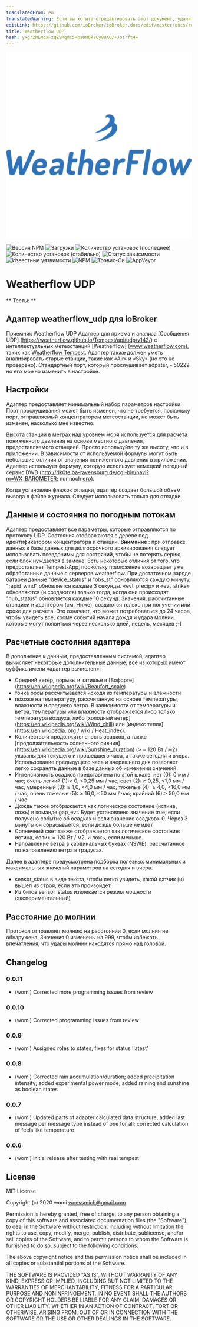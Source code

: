```yaml
---
translatedFrom: en
translatedWarning: Если вы хотите отредактировать этот документ, удалите поле «translationFrom», в противном случае этот документ будет снова автоматически переведен
editLink: https://github.com/ioBroker/ioBroker.docs/edit/master/docs/ru/adapterref/iobroker.weatherflow_udp/README.md
title: Weatherflow UDP
hash: yxgr2MEMcXFzQZVMqmC5+baOM6kYCy8UA0/+Jotrft4=
---
```

![Логотип](../../../en/adapterref/iobroker.weatherflow_udp/admin/weatherflow_udp.png)

![Версия NPM](http://img.shields.io/npm/v/iobroker.weatherflow_udp.svg)
![Загрузки](https://img.shields.io/npm/dm/iobroker.weatherflow_udp.svg)
![Количество установок (последнее)](http://iobroker.live/badges/weatherflow_udp-installed.svg)
![Количество установок (стабильно)](http://iobroker.live/badges/weatherflow_udp-stable.svg)
![Статус зависимости](https://img.shields.io/david/woessmich/iobroker.weatherflow_udp.svg)
![Известные уязвимости](https://snyk.io/test/github/woessmich/ioBroker.weatherflow_udp/badge.svg)
![NPM](https://nodei.co/npm/iobroker.weatherflow_udp.png?downloads=true)
![Трэвис-Си](http://img.shields.io/travis/woessmich/ioBroker.weatherflow_udp/master.svg)
![AppVeyor](https://ci.appveyor.com/api/projects/status/github/woessmich/ioBroker.weatherflow_udp?branch=master&svg=true)

# Weatherflow UDP
** Тесты: **

## Адаптер weatherflow_udp для ioBroker
Приемник Weatherflow UDP Адаптер для приема и анализа [Сообщения UDP] (https://weatherflow.github.io/Tempest/api/udp/v143/) с интеллектуальных метеостанций [Weatherflow] (www.weatherflow.com), таких как [Weatherflow Tempest](https://weatherflow.com/tempest-weather-system/).
Адаптер также должен уметь анализировать старые станции, такие как «Air» и «Sky» (но это не проверено).
Стандартный порт, который прослушивает adpater, - 50222, но его можно изменить в настройке.

## Настройки
Адаптер предоставляет минимальный набор параметров настройки.
Порт прослушивания может быть изменен, что не требуется, поскольку порт, отправляемый концентратором метеостанции, не может быть изменен, насколько мне известно.

Высота станции в метрах над уровнем моря используется для расчета пониженного давления на основе местного давления, предоставляемого станцией. Просто используйте ту же высоту, что и в приложении. В зависимости от используемой формулы могут быть небольшие отличия от значения пониженного давления в приложении. Адаптер использует формулу, которую использует немецкий погодный сервис DWD (http://dk0te.ba-ravensburg.de/cgi-bin/navi?m=WX_BAROMETER; nur noch [его](https://www.symcon.de/forum/threads/6480-Relativen-Luftdruck-aus-absoluten-Luftdruck-errechnen)).

Когда установлен флажок отладки, адаптер создает большой объем вывода в файле журнала. Следует использовать только для отладки.

## Данные и состояния по погодным потокам
Адаптер предоставляет все параметры, которые отправляются по протоколу UDP. Состояния отображаются в дереве под идентификатором концентратора и станции. <b>Внимание</b> : при отправке данных в базы данных для долгосрочного архивирования следует использовать псевдонимы для состояний, чтобы не потерять серию, если блок нуждается в замене. Есть некоторые отличия от того, что предоставляет Tempest-App, поскольку приложение возвращает уже обработанные данные с серверов weatherflow. При достаточном заряде батареи данные &quot;device_status&quot; и &quot;obs_st&quot; обновляются каждую минуту, &quot;rapid_wind&quot; обновляется каждые 3 секунды. «evt_precip» и «evt_strike» обновляются (и создаются) только тогда, когда они происходят. &quot;hub_status&quot; обновляется каждые 10 секунд. Значения, рассчитанные станцией и адаптером (см. Ниже), создаются только при получении или сроке для расчета. Это означает, что может потребоваться до 24 часов, чтобы увидеть все, кроме событий начала дождя и удара молнии, которые могут появиться через несколько дней, недель, месяцев ;-)

## Расчетные состояния адаптера
В дополнение к данным, предоставленным системой, адаптер вычисляет некоторые дополнительные данные, все из которых имеют суффикс имени «адаптер вычислен»:

- Средний ветер, порывы и затишье в [Бофорте] (https://en.wikipedia.org/wiki/Beaufort_scale)
- точка росы рассчитывается исходя из температуры и влажности
- похоже на температуру, рассчитанную на основе температуры, влажности и среднего ветра. В зависимости от температуры и ветра, температуры или влажности отображается либо только температура воздуха, либо [холодный ветер] (https://en.wikipedia.org/wiki/Wind_chill) или [индекс тепла] (https://en.wikipedia. org / wiki / Heat_index).
- Количество и продолжительность осадков, а также [продолжительность солнечного сияния] (https://en.wikipedia.org/wiki/Sunshine_duration) (> = 120 Вт / м2) указаны для текущего и прошедшего часа, а также сегодня и вчера. Использование предыдущего часа и вчерашнего дня позволяет легко сохранять данные в базе данных об изменении значений.
- Интенсивность осадков представлена по этой шкале: нет (0): 0 мм / час; очень легкий (1):> 0, <0,25 мм / час; свет (2): ≥ 0,25, <1,0 мм / час; умеренный (3): ≥ 1,0, <4,0 мм / час; тяжелые (4): ≥ 4,0, <16,0 мм / час; очень тяжелые (5): ≥ 16,0, <50 мм / час; крайний (6):> 50,0 мм / час
- Дождь также отображается как логическое состояние (истина, ложь) в команде gap_evt. Будет установлено значение true, если получено событие об осадках и если значение осадков> 0. Через 3 минуты он сбрасывается, если дождь больше не идет
- Солнечный свет также отображается как логическое состояние: истина, если> = 120 Вт / м2, и ложь, если меньше.
- Направление ветра в кардинальных буквах (NSWE), рассчитанное по направлению ветра в градусах.

Далее в адаптере предусмотрена подборка полезных минимальных и максимальных значений параметров на сегодня и вчера.

- sensor_status в виде текста, чтобы легко увидеть, какой датчик (и) вышел из строя, если это произойдет.
- Из битов sensor_status извлекается режим мощности (экспериментальный)

## Расстояние до молнии
Протокол отправляет молнию на расстоянии 0, если молния не обнаружена. Значения 0 изменены на 999, чтобы избежать впечатления, что удары молнии находятся прямо над головой.

## Changelog
### 0.0.11
* (womi) Corrected more programming issues from review
### 0.0.10
* (womi) Corrected programming issues from review
### 0.0.9
* (womi) Assigned roles to states; fixes for status 'latest'
### 0.0.8
* (womi) Corrected rain accumulation/duration; added precipitation intensity; added experimental power mode; added raining and sunshine as boolean states
### 0.0.7
* (womi) Updated parts of adapter calculated data structure, added last message per message type instead of one for all; corrected calculation of feels like temperature
### 0.0.6
* (womi) initial release after testing with real tempest

## License
MIT License

Copyright (c) 2020 womi <woessmich@gmail.com>

Permission is hereby granted, free of charge, to any person obtaining a copy
of this software and associated documentation files (the "Software"), to deal
in the Software without restriction, including without limitation the rights
to use, copy, modify, merge, publish, distribute, sublicense, and/or sell
copies of the Software, and to permit persons to whom the Software is
furnished to do so, subject to the following conditions:

The above copyright notice and this permission notice shall be included in all
copies or substantial portions of the Software.

THE SOFTWARE IS PROVIDED "AS IS", WITHOUT WARRANTY OF ANY KIND, EXPRESS OR
IMPLIED, INCLUDING BUT NOT LIMITED TO THE WARRANTIES OF MERCHANTABILITY,
FITNESS FOR A PARTICULAR PURPOSE AND NONINFRINGEMENT. IN NO EVENT SHALL THE
AUTHORS OR COPYRIGHT HOLDERS BE LIABLE FOR ANY CLAIM, DAMAGES OR OTHER
LIABILITY, WHETHER IN AN ACTION OF CONTRACT, TORT OR OTHERWISE, ARISING FROM,
OUT OF OR IN CONNECTION WITH THE SOFTWARE OR THE USE OR OTHER DEALINGS IN THE
SOFTWARE.